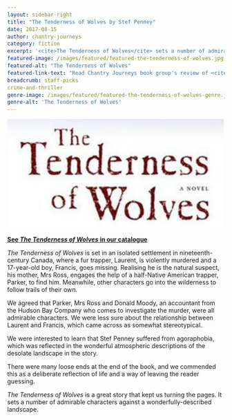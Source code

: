 ```yaml
---
layout: sidebar-right
title: "The Tenderness of Wolves by Stef Penney"
date: 2017-08-15
author: chantry-journeys
category: fiction
excerpt: '<cite>The Tenderness of Wolves</cite> sets a number of admirable characters against a wonderfully-described landscape.'
featured-image: /images/featured/featured-the-tenderness-of-wolves.jpg
featured-alt: "The Tenderness of Wolves"
featured-link-text: "Read Chantry Journeys book group's review of <cite>The Tenderness of Wolves</cite>"
breadcrumb: staff-picks
crime-and-thriller
genre-image: /images/featured/featured-the-tenderness-of-wolves-genre.jpg
genre-alt: 'The Tenderness of Wolves'
---
```


![The Tenderness of Wolves](/images/featured/featured-the-tenderness-of-wolves.jpg)

**[See <cite>The Tenderness of Wolves</cite> in our catalogue](https://suffolk.spydus.co.uk/cgi-bin/spydus.exe/ENQ/OPAC/BIBENQ?BRN=1927497)**

<cite>The Tenderness of Wolves</cite> is set in an isolated settlement in nineteenth-century Canada, where a fur trapper, Laurent, is violently murdered and a 17-year-old boy, Francis, goes missing. Realising he is the natural suspect, his mother, Mrs Ross, engages the help of a half-Native American trapper, Parker, to find him. Meanwhile, other characters go into the wilderness to follow trails of their own.

We agreed that Parker, Mrs Ross and Donald Moody, an accountant from the Hudson Bay Company who comes to investigate the murder, were all admirable characters. We were less sure about the relationship between Laurent and Francis, which came across as somewhat stereotypical.

We were interested to learn that Stef Penney suffered from agoraphobia, which was reflected in the wonderful atmospheric descriptions of the desolate landscape in the story.

There were many loose ends at the end of the book, and we commended this as a deliberate reflection of life and a way of leaving the reader guessing.

<cite>The Tenderness of Wolves</cite> is a great story that kept us turning the pages. It sets a number of admirable characters against a wonderfully-described landscape.
